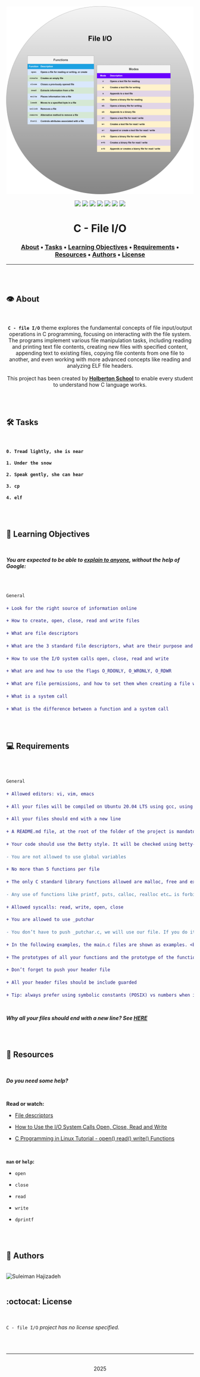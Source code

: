 <div align="center">
<br>

![File_I/O.png](README-image/file_io.png)

</div>


<p align="center">
<img src="https://img.shields.io/badge/-C-yellow">
<img src="https://img.shields.io/badge/-Linux-lightgrey">
<img src="https://img.shields.io/badge/-WSL-brown">
<img src="https://img.shields.io/badge/-Ubuntu%2020.04.4%20LTS-orange">
<img src="https://img.shields.io/badge/-JetBrains-blue">
<img src="https://img.shields.io/badge/-Holberton%20School-red">
<img src="https://img.shields.io/badge/License-not%20specified-brightgreen">
</p>


<h1 align="center"> C - File I/O </h1>


<h3 align="center">
<a href="https://github.com/SuleimanHajizadeh/holbertonschool-low_level_programming/tree/master/file_io#eye-about">About</a> •
<a href="https://github.com/SuleimanHajizadeh/holbertonschool-low_level_programming/tree/master/file_io#hammer_and_wrench-tasks">Tasks</a> •
<a href="https://github.com/SuleimanHajizadeh/holbertonschool-low_level_programming/tree/master/file_io#memo-learning-objectives">Learning Objectives</a> •
<a href="https://github.com/SuleimanHajizadeh/holbertonschool-low_level_programming/tree/master/file_io#computer-requirements">Requirements</a> •
<a href="https://github.com/SuleimanHajizadeh/holbertonschool-low_level_programming/tree/master/file_io#mag_right-resources">Resources</a> •
<a href="https://github.com/SuleimanHajizadeh/holbertonschool-low_level_programming/tree/master/file_io#bust_in_silhouette-authors">Authors</a> •
<a href="https://github.com/SuleimanHajizadeh/holbertonschool-low_level_programming/tree/master/file_io#octocat-license">License</a>
</h3>

---

<!-- ------------------------------------------------------------------------------------------------- -->

<br>
<br>

## :eye: About

<br>

<div align="center">

**`C - file I/O`** theme explores the fundamental concepts of file input/output operations in C programming, focusing on interacting with the file system.
<br>
The programs implement various file manipulation tasks, including reading and printing text file contents, creating new files with specified content, appending text to existing files, copying file contents from one file to another, and even working with more advanced concepts like reading and analyzing ELF file headers.
<br>
<br>
This project has been created by **[Holberton School](https://www.holbertonschool.com/about-holberton)** to enable every student to understand how C language works.

</div>

<br>
<br>

<!-- ------------------------------------------------------------------------------------------------- -->

## :hammer_and_wrench: Tasks

<br>

**`0. Tread lightly, she is near`**

**`1. Under the snow`**

**`2. Speak gently, she can hear`**

**`3. cp`**

**`4. elf`**

<br>
<br>

<!-- ------------------------------------------------------------------------------------------------- -->

## :memo: Learning Objectives

<br>

**_You are expected to be able to [explain to anyone](https://fs.blog/feynman-learning-technique/), without the help of Google:_**

<br>

```diff

General

+ Look for the right source of information online

+ How to create, open, close, read and write files

+ What are file descriptors

+ What are the 3 standard file descriptors, what are their purpose and what are their POSIX names

+ How to use the I/O system calls open, close, read and write

+ What are and how to use the flags O_RDONLY, O_WRONLY, O_RDWR

+ What are file permissions, and how to set them when creating a file with the open system call

+ What is a system call

+ What is the difference between a function and a system call

```

<br>
<br>

<!-- ------------------------------------------------------------------------------------------------- -->

## :computer: Requirements

<br>

```diff

General

+ Allowed editors: vi, vim, emacs

+ All your files will be compiled on Ubuntu 20.04 LTS using gcc, using the options -Wall -Werror -Wextra -pedantic -std=gnu89

+ All your files should end with a new line

+ A README.md file, at the root of the folder of the project is mandatory

+ Your code should use the Betty style. It will be checked using betty-style.pl and betty-doc.pl

- You are not allowed to use global variables

+ No more than 5 functions per file

+ The only C standard library functions allowed are malloc, free and exit

- Any use of functions like printf, puts, calloc, realloc etc… is forbidden

+ Allowed syscalls: read, write, open, close

+ You are allowed to use _putchar

- You don’t have to push _putchar.c, we will use our file. If you do it won’t be taken into account

+ In the following examples, the main.c files are shown as examples. <br> You can use them to test your functions, but you don’t have to push them to your repo (if you do we won’t take them into account). <br> We will use our own main.c files at compilation. <br> Our main.c files might be different from the one shown in the examples

+ The prototypes of all your functions and the prototype of the function _putchar should be included in your header file called main.h

+ Don’t forget to push your header file

+ All your header files should be include guarded

+ Tip: always prefer using symbolic constants (POSIX) vs numbers when it makes sense. For instance read(STDIN_FILENO, ... vs read(0, ...

```

<br>

**_Why all your files should end with a new line? See [HERE](https://unix.stackexchange.com/questions/18743/whats-the-point-in-adding-a-new-line-to-the-end-of-a-file/18789)_**

<br>
<br>

<!-- ------------------------------------------------------------------------------------------------- -->

## :mag_right: Resources

<br>

**_Do you need some help?_**

<br>

**Read or watch:**

* [File descriptors](https://en.wikipedia.org/wiki/File_descriptor)

* [How to Use the I/O System Calls Open, Close, Read and Write](https://medium.com/@muirujackson/how-to-use-the-i-o-system-calls-open-close-read-and-write-f6f80dc61e2a)

* [C Programming in Linux Tutorial - open() read() write() Functions](https://www.youtube.com/watch?v=WxNSJAbQ8Ik&ab_channel=DexTutor)

<br>

**`man` or `help`:**

* `open`

* `close`

* `read`

* `write`

* `dprintf`

<br>
<br>

<!-- ------------------------------------------------------------------------------------------------- -->

## :bust_in_silhouette: Authors

<br>

<img src="https://img.shields.io/badge/Suleiman%20Hajizadeh-darkblue" alt="Suleiman Hajizadeh" width="120">

<br>
<br>

<!-- ------------------------------------------------------------------------------------------------- -->

## :octocat: License

<br>

```C - file I/O``` _project has no license specified._

<br>
<br>

---

<p align="center"><br>2025</p>
